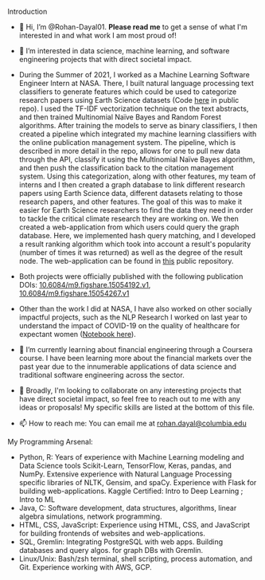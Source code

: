 Introduction
- 👋 Hi, I’m @Rohan-Dayal01. **Please read me** to get a sense of what I'm interested in and what work I am most proud of!
- 👀 I’m interested in data science, machine learning, and software engineering projects that with direct societal impact. 
- During the Summer of 2021, I worked as a Machine Learning Software Engineer Intern at NASA. There, I built natural language processing text classifiers to generate features which could be used to categorize research papers using Earth Science datasets (Code [here](https://git.earthdata.nasa.gov/projects/GDRMS/repos/ges-disc-reference-management-system/browse/paper_classification?at=summer2021) in public repo). I used the TF-IDF vectorization technique on the text abstracts, and then trained Multinomial Naïve Bayes and Random Forest algorithms. After training the models to serve as binary classifiers, I then created a pipeline which integrated my machine learning classifiers with the online publication management system. The pipeline, which is described in more detail in the repo, allows for one to pull new data through the API, classify it using the Multinomial Naïve Bayes algorithm, and then push the classification back to the citation management system.
Using this categorization, along with other features, my team of interns and I then created a graph database to link different research papers using Earth Science data, different datasets relating to those research papers, and other features. The goal of this was to make it easier for Earth Science researchers to find the data they need in order to tackle the critical climate research they are working on. We then created a web-application from which users could query the graph database. Here, we implemented hash query matching, and I developed a result ranking algorithm which took into account a result's popularity (number of times it was returned) as well as the degree of the result node. The web-application can be found in [this](https://git.earthdata.nasa.gov/projects/GDRMS/repos/ges-disc-reference-management-system/browse/searchWebApp/flaskr?at=summer2021) public repository.
- Both projects were officially published with the following publication DOIs: [10.6084/m9.figshare.15054192.v1](https://esip.figshare.com/articles/poster/Automated_classification_of_scientific_publications_linked_to_GES_DISC_datasets/15054192/1), [10.6084/m9.figshare.15054267.v1](https://esip.figshare.com/articles/poster/Creating_a_knowledge_graph_to_connect_scientific_publications_and_datasets_for_improving_discovery_of_GES_DISC_s_data_and_services/15054267/1)
- Other than the work I did at NASA, I have also worked on other socially impactful projects, such as the NLP Research I worked on last year to understand the impact of COVID-19 on the quality of healthcare for expectant women ([Notebook here](https://github.com/Rohan-Dayal01/COVIDNursingNLPAnalysis)). 

- 🌱 I’m currently learning about financial engineering through a Coursera course. I have been learning more about the financial markets over the past year due to the innumerable applications of data science and traditional software engineering across the sector.

- 💞️ Broadly, I'm looking to collaborate on any interesting projects that have direct societal impact, so feel free to reach out to me with any ideas or proposals! My specific skills are listed at the bottom of this file.

- 📫 How to reach me: You can email me at rohan.dayal@columbia.edu

My Programming Arsenal:
- Python, R: Years of experience with Machine Learning modeling and Data Science tools Scikit-Learn, TensorFlow, Keras, pandas, and NumPy. Extensive experience with Natural Language Processing specific libraries of NLTK, Gensim, and spaCy. Experience with Flask for building web-applications. Kaggle Certified: Intro to Deep Learning ; Intro to ML 
- Java, C: Software development, data structures, algorithms, linear algebra simulations, network programming.
- HTML, CSS, JavaScript: Experience using HTML, CSS, and JavaScript for building frontends of websites and web-applications.
- SQL, Gremlin: Integrating PostgreSQL with web apps. Building databases and query algos. for graph DBs with Gremlin.
- Linux/Unix: Bash/zsh terminal, shell scripting, process automation, and Git. Experience working with AWS, GCP.

<!---
Rohan-Dayal01/Rohan-Dayal01 is a ✨ special ✨ repository because its `README.md` (this file) appears on your GitHub profile.
You can click the Preview link to take a look at your changes.
--->

